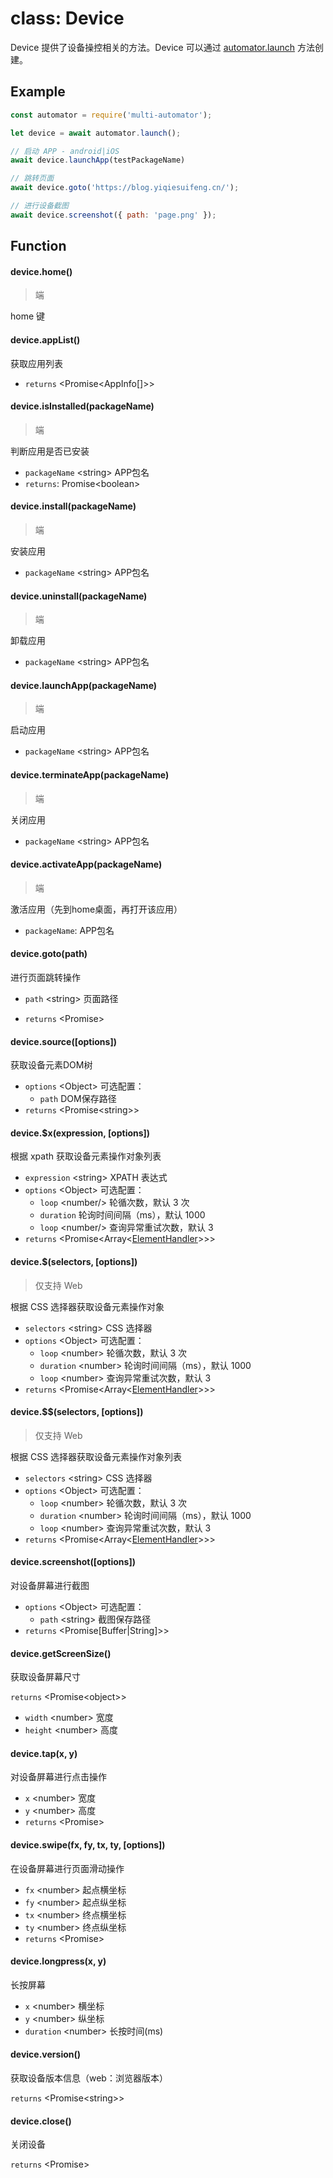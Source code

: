 # class: Device

Device 提供了设备操控相关的方法。Device 可以通过 [automator.launch](./Automator.md#automator.launch([options])) 方法创建。

## Example

```javascript
const automator = require('multi-automator');

let device = await automator.launch();

// 启动 APP - android|iOS
await device.launchApp(testPackageName)

// 跳转页面
await device.goto('https://blog.yiqiesuifeng.cn/');

// 进行设备截图
await device.screenshot({ path: 'page.png' });
```

## Function

#### device.home()

> 端

home 键

#### device.appList()

获取应用列表

- `returns` <Promise<AppInfo[]>\>

#### device.isInstalled(packageName)

> 端

判断应用是否已安装

- `packageName` <string\> APP包名
- `returns`: Promise<boolean\>

#### device.install(packageName)

> 端

安装应用

- `packageName` <string\> APP包名

#### device.uninstall(packageName)

> 端

卸载应用

- `packageName` <string\> APP包名

#### device.launchApp(packageName)

> 端

启动应用

- `packageName` <string\> APP包名

#### device.terminateApp(packageName)

> 端

关闭应用

- `packageName` <string\> APP包名

#### device.activateApp(packageName)

> 端

激活应用（先到home桌面，再打开该应用）

- `packageName`: APP包名

#### device.goto(path)

进行页面跳转操作

- `path` <string\> 页面路径

- `returns` <Promise\>

#### device.source([options])

获取设备元素DOM树

- `options` <Object\> 可选配置：
  - `path` <string/> DOM保存路径
- `returns` <Promise<string\>\>

#### device.$x(expression, [options])

根据 xpath 获取设备元素操作对象列表

- `expression` <string\> XPATH 表达式
- `options` <Object\> 可选配置：
  - `loop` <number/\> 轮循次数，默认 3 次
  - `duration` <number> 轮询时间间隔（ms），默认 1000
  - `loop` <number/\> 查询异常重试次数，默认 3
- `returns` <Promise<Array<[ElementHandler](./ElementHandle.md)\>\>>

#### device.$(selectors, [options])

> 仅支持 Web

根据 CSS 选择器获取设备元素操作对象

- `selectors` <string\> CSS 选择器
- `options` <Object\> 可选配置：
  - `loop` <number\> 轮循次数，默认 3 次
  - `duration` <number\> 轮询时间间隔（ms），默认 1000
  - `loop` <number\> 查询异常重试次数，默认 3
- `returns` <Promise<Array<[ElementHandler](./ElementHandle.md)\>\>>

#### device.$$(selectors, [options])

> 仅支持 Web

根据 CSS 选择器获取设备元素操作对象列表

- `selectors` <string\> CSS 选择器
- `options` <Object\> 可选配置：
  - `loop` <number\> 轮循次数，默认 3 次
  - `duration` <number\> 轮询时间间隔（ms），默认 1000
  - `loop` <number\> 查询异常重试次数，默认 3
- `returns` <Promise<Array<[ElementHandler](./ElementHandle.md)\>\>>

#### device.screenshot([options])

对设备屏幕进行截图

- `options` <Object\> 可选配置：
  - `path` <string\> 截图保存路径
- `returns` <Promise[Buffer|String]>\>

#### device.getScreenSize()

获取设备屏幕尺寸

`returns` <Promise<object\>\>

- `width` <number\> 宽度
- `height` <number\> 高度

#### device.tap(x, y)

对设备屏幕进行点击操作

- `x` <number\> 宽度
- `y` <number\> 高度
- `returns` <Promise\>

#### device.swipe(fx, fy, tx, ty, [options])

在设备屏幕进行页面滑动操作

- `fx` <number\> 起点横坐标
- `fy` <number\> 起点纵坐标
- `tx` <number\> 终点横坐标
- `ty` <number\> 终点纵坐标
- `returns` <Promise\>

#### device.**longpress**(x, y)

长按屏幕

- `x` <number\> 横坐标
- `y` <number\> 纵坐标
- `duration` <number\> 长按时间(ms)

#### device.version()

获取设备版本信息（web：浏览器版本）

`returns` <Promise<string\>\>

#### device.close()

关闭设备

`returns` <Promise\>
